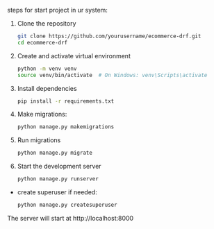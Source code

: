 steps for start project in ur system:
1. Clone the repository
    ```bash
    git clone https://github.com/yourusername/ecommerce-drf.git
    cd ecommerce-drf
    ```

2. Create and activate virtual environment
    ```bash
    python -m venv venv
    source venv/bin/activate  # On Windows: venv\Scripts\activate
    ```

3. Install dependencies
    ```bash
    pip install -r requirements.txt
    ```

4. Make migrations:
    ```bash
    python manage.py makemigrations
    ```

5. Run migrations
    ```bash
    python manage.py migrate
    ```

6. Start the development server
    ```bash
    python manage.py runserver
    ```


- create superuser if needed:
    ```bash
    python manage.py createsuperuser
    ```



The server will start at http://localhost:8000